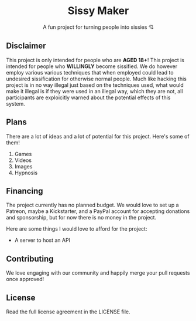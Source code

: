 <div align="center">
  
# Sissy Maker
A fun project for turning people into sissies 💘
</div>

## Disclaimer
This project is only intended for people who are **AGED 18+**! This project is intended for people who **WILLINGLY** become sissified. We do however employ various various techniques that when employed could lead to undesired sissification for otherwise normal people. Much like hacking this project is in no way illegal just based on the techniques used, what would make it illegal is if they were used in an illegal way, which they are not,  all participants are exploicitly warned about the potential effects of this system.

## Plans
There are a lot of ideas and a lot of potential for this project. Here's some of them!
  1. Games
  2. Videos
  3. Images
  4. Hypnosis

## Financing
The project currently has no planned budget. We would love to set up a Patreon, maybe a Kickstarter, and a PayPal account for accepting donations and sponsorship, but for now there is no money in the project.

Here are some things I would love to afford for the project:
  - A server to host an API

## Contributing
We love engaging with our community and happily merge your pull requests once approved!

## License
Read the full license agreement in the LICENSE file.
